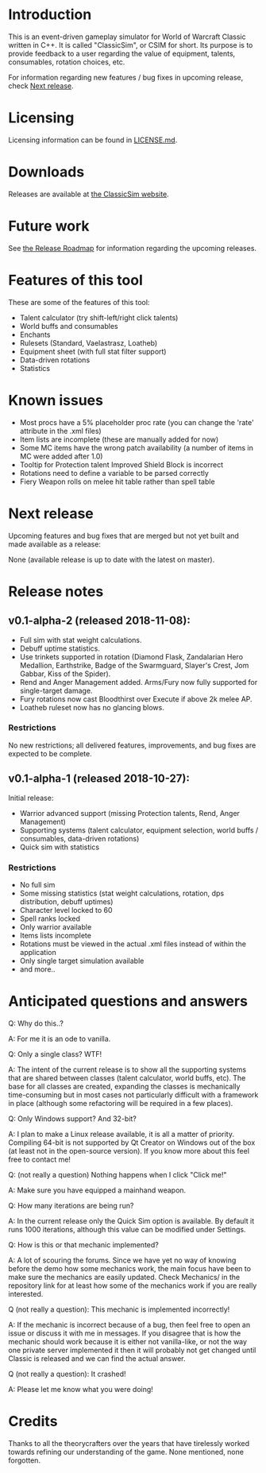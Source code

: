 # Introduction 

This is an event-driven gameplay simulator for World of Warcraft Classic written in C++. It is called "ClassicSim", or
CSIM for short. Its purpose is to provide feedback to a user regarding the value of equipment, talents, consumables,
rotation choices, etc.

For information regarding new features / bug fixes in upcoming release, check [Next release](#next-release).

# Licensing

Licensing information can be found in [LICENSE.md](https://github.com/timhul/ClassicSim/blob/master/LICENSE).

# Downloads

Releases are available at [the ClassicSim website](https://classicsim.org/?C=M;O=D).

# Future work

See [the Release Roadmap](https://github.com/timhul/ClassicSim/wiki/Release-Roadmap) for information regarding the
upcoming releases.

# Features of this tool

These are some of the features of this tool:

* Talent calculator (try shift-left/right click talents)
* World buffs and consumables
* Enchants
* Rulesets (Standard, Vaelastrasz, Loatheb)
* Equipment sheet (with full stat filter support)
* Data-driven rotations
* Statistics

# Known issues

* Most procs have a 5% placeholder proc rate (you can change the 'rate' attribute in the .xml files)
* Item lists are incomplete (these are manually added for now)
* Some MC items have the wrong patch availability (a number of items in MC were added after 1.0)
* Tooltip for Protection talent Improved Shield Block is incorrect
* Rotations need to define a variable to be parsed correctly
* Fiery Weapon rolls on melee hit table rather than spell table

# Next release

Upcoming features and bug fixes that are merged but not yet built and made available as a release:

None (available release is up to date with the latest on master).

# Release notes

## v0.1-alpha-2 (released 2018-11-08):

* Full sim with stat weight calculations.
* Debuff uptime statistics.
* Use trinkets supported in rotation (Diamond Flask, Zandalarian Hero Medallion, Earthstrike, Badge of the Swarmguard,
Slayer's Crest, Jom Gabbar, Kiss of the Spider).
* Rend and Anger Management added. Arms/Fury now fully supported for single-target damage.
* Fury rotations now cast Bloodthirst over Execute if above 2k melee AP.
* Loatheb ruleset now has no glancing blows.

### Restrictions

No new restrictions; all delivered features, improvements, and bug fixes are expected to be complete.

## v0.1-alpha-1 (released 2018-10-27):

Initial release:

* Warrior advanced support (missing Protection talents, Rend, Anger Management)
* Supporting systems (talent calculator, equipment selection, world buffs / consumables, data-driven rotations)
* Quick sim with statistics

### Restrictions

* No full sim
* Some missing statistics (stat weight calculations, rotation, dps distribution, debuff uptimes)
* Character level locked to 60
* Spell ranks locked
* Only warrior available
* Items lists incomplete
* Rotations must be viewed in the actual .xml files instead of within the application
* Only single target simulation available
* and more..

# Anticipated questions and answers

Q: Why do this..?

A: For me it is an ode to vanilla.

Q: Only a single class? WTF!

A: The intent of the current release is to show all the supporting systems that are shared between classes (talent
calculator, world buffs, etc). The base for all classes are created, expanding the classes is mechanically
time-consuming but in most cases not particularly difficult with a framework in place (although some refactoring will
be required in a few places).

Q: Only Windows support? And 32-bit?

A: I plan to make a Linux release available, it is all a matter of priority. Compiling 64-bit is not supported by Qt
Creator on Windows out of the box (at least not in the open-source version). If you know more about this feel free to
contact me!

Q: (not really a question) Nothing happens when I click "Click me!"

A: Make sure you have equipped a mainhand weapon.

Q: How many iterations are being run?

A: In the current release only the Quick Sim option is available. By default it runs 1000 iterations, although this
value can be modified under Settings.

Q: How is this or that mechanic implemented?

A: A lot of scouring the forums. Since we have yet no way of knowing before the demo how some mechanics work, the main
focus have been to make sure the mechanics are easily updated. Check Mechanics/ in the repository link for at least how
some of the mechanics work if you are really interested.

Q (not really a question): This mechanic is implemented incorrectly!

A: If the mechanic is incorrect because of a bug, then feel free to open an issue or discuss it with me in messages. If
you disagree that is how the mechanic should work because it is either not vanilla-like, or not the way one private
server implemented it then it will probably not get changed until Classic is released and we can find the actual answer.

Q (not really a question): It crashed!

A: Please let me know what you were doing!

# Credits

Thanks to all the theorycrafters over the years that have tirelessly worked towards refining our understanding of the
game. None mentioned, none forgotten.
